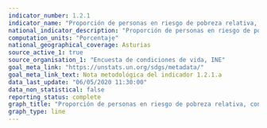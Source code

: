 ```yaml
---
indicator_number: 1.2.1
indicator_name: "Proporción de personas en riesgo de pobreza relativa, considerando el umbral nacional de pobreza"
national_indicator_description: "Proporción de personas en riesgo de pobreza relativa, considerando el umbral nacional de pobreza"
computation_units: "Porcentaje"
national_geographical_coverage: Asturias
source_active_1: true
source_organisation_1: "Encuesta de condiciones de vida, INE"
goal_meta_link: "https://unstats.un.org/sdgs/metadata/"
goal_meta_link_text: Nota metodológica del indicador 1.2.1.a
data_last_update: "06/05/2020 11:30:00"
data_non_statistical: false
reporting_status: complete
graph_title: "Proporción de personas en riesgo de pobreza relativa, considerando el umbral nacional de pobreza"
graph_type: line
---
```

